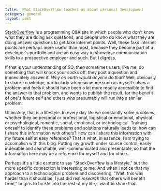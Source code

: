 ```yaml
---
title:  What StackOverflow teaches us about personal development
category: general
layout: post
---
```


[StackOverflow](http://stackoverflow.com) is a programming Q&A site in which people who don't know what they are doing ask questions, and people who do know what they are doing answer questions to get fake internet points.  Well, these fake internet points are perhaps more useful than most, because they become part of a developer's portfolio and are an easy way to showcase communication skills to a prospective employer and such. But I digress.

If that is your understanding of SO, then sometimes users, like me, do something that will knock your socks off:  they post a question and immediately answer it.  *Why on earth would anyone do that?*  Well, obviously to share knowledge, particularly when someone such as myself solves a problem and feels it should have been a lot more readily accessible to find the answer to that problem, and wants to publish the result, for the benefit of one's future self and others who presumably will run into a similar problem.

Ultimately, that is a lifestyle.  In every day life we constantly solve *problems*, whether they be personal or professional, logistical or emotional, physical or psychological, romantic, social, emotional, or technological.  Training oneself to identify these problems and solutions naturally leads to:  how can I share this information with others?  How can I share this information with my future self at easy reference?  That is what, in essence, I am trying to accomplish with this blog.  Putting my growth under source control, easily indexable and searchable, well-communicated and presentable, so that the information here may be a reference for myself and for others.

Perhaps it's a little esoteric to say "StackOverflow is a lifestyle," but the more specific connection is interesting to me.  And when I notice that my approach to a technological problem and discovering, "Wait, this was harder than it should be, I just did real *research* that others will benefit from," begins to trickle into the rest of my life, I want to share that.
